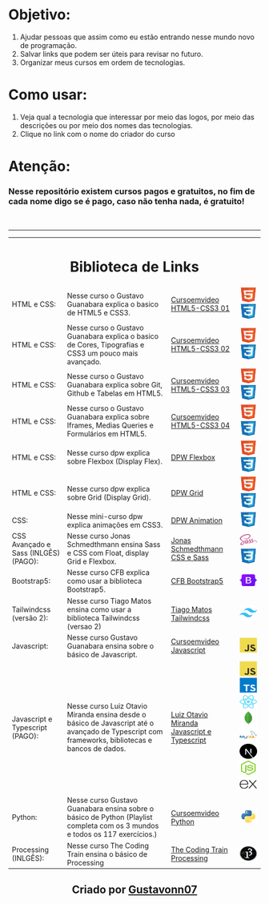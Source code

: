 # Objetivo:
1. Ajudar pessoas que assim como eu estão entrando nesse mundo novo de programação.
2. Salvar links que podem ser úteis para revisar no futuro.
3. Organizar meus cursos em ordem de tecnologias.

# Como usar:
1. Veja qual a tecnologia que interessar por meio das logos, por meio das descrições ou por meio dos nomes das tecnologias.
2. Clique no link com o nome do criador do curso

# Atenção:
### Nesse repositório existem cursos pagos e gratuitos, no fim de cada nome digo se é pago, caso não tenha nada, é gratuito!


<br>
<hr>

<table align='center'>
  <tr>
    <td colspan='5'><h1 align='center'> Biblioteca de Links </h1></td>
  </tr>
  <tr>
    <td>HTML e CSS: </td>
    <td> Nesse curso o Gustavo Guanabara explica o basico de HTML5 e CSS3.
    <td colspan='2'><a target='_blank' href='https://www.youtube.com/playlist?list=PLHz_AreHm4dkZ9-atkcmcBaMZdmLHft8n'>Cursoemvideo HTML5-CSS3 01</a></td>
    <td align='center'><img alt="Gustavo-HTML" height="30" width="40" src="https://raw.githubusercontent.com/devicons/devicon/master/icons/html5/html5-original.svg"> <img alt="Gustavo-CSS" height="30" width="40" src="https://raw.githubusercontent.com/devicons/devicon/master/icons/css3/css3-original.svg">
  </tr>
  <tr>
    <td>HTML e CSS: </td>
    <td> Nesse curso o Gustavo Guanabara explica o basico de Cores, Tipografias e CSS3 um pouco mais avançado.
    <td colspan='2'><a target='_blank' href='https://www.youtube.com/playlist?list=PLHz_AreHm4dlUpEXkY1AyVLQGcpSgVF8s'>Cursoemvideo HTML5-CSS3 02</a></td>
    <td align='center'><img alt="Gustavo-HTML" height="30" width="40" src="https://raw.githubusercontent.com/devicons/devicon/master/icons/html5/html5-original.svg"> <img alt="Gustavo-CSS" height="30" width="40" src="https://raw.githubusercontent.com/devicons/devicon/master/icons/css3/css3-original.svg">
  </tr>
  <tr>
    <td>HTML e CSS: </td>
    <td> Nesse curso o Gustavo Guanabara explica sobre Git, Github e Tabelas em HTML5.
    <td colspan='2'><a target='_blank' href='https://www.youtube.com/playlist?list=PLHz_AreHm4dmcAviDwiGgHbeEJToxbOpZ'>Cursoemvideo HTML5-CSS3 03</a></td>
    <td align='center'><img alt="Gustavo-HTML" height="30" width="40" src="https://raw.githubusercontent.com/devicons/devicon/master/icons/html5/html5-original.svg"> <img alt="Gustavo-CSS" height="30" width="40" src="https://raw.githubusercontent.com/devicons/devicon/master/icons/css3/css3-original.svg">
  </tr>
  <tr>
    <td>HTML e CSS: </td>
    <td> Nesse curso o Gustavo Guanabara explica sobre Iframes, Medias Queries e Formulários em HTML5.
    <td colspan='2'><a target='_blank' href='https://www.youtube.com/playlist?list=PLHz_AreHm4dkcVCk2Bn_fdVQ81Fkrh6WT'>Cursoemvideo HTML5-CSS3 04</a></td>
    <td align='center'><img alt="Gustavo-HTML" height="30" width="40" src="https://raw.githubusercontent.com/devicons/devicon/master/icons/html5/html5-original.svg"> <img alt="Gustavo-CSS" height="30" width="40" src="https://raw.githubusercontent.com/devicons/devicon/master/icons/css3/css3-original.svg">
  </tr>
  <tr>
    <td>HTML e CSS: </td>
    <td> Nesse curso dpw explica sobre Flexbox (Display Flex).
    <td colspan='2'><a target='_blank' href='https://www.youtube.com/playlist?list=PLYgzkrmJnLwo8IDD2v7RP_oyE3yzc1fY4'>DPW Flexbox</a></td>
    <td align='center'><img alt="Gustavo-HTML" height="30" width="40" src="https://raw.githubusercontent.com/devicons/devicon/master/icons/html5/html5-original.svg"> <img alt="Gustavo-CSS" height="30" width="40" src="https://raw.githubusercontent.com/devicons/devicon/master/icons/css3/css3-original.svg">
  </tr>
  <tr>
    <td>HTML e CSS: </td>
    <td> Nesse curso dpw explica sobre Grid (Display Grid).
    <td colspan='2'><a target='_blank' href='https://www.youtube.com/playlist?list=PLYgzkrmJnLwpeeGgdADYq3cE2yUwLLTOv'>DPW Grid</a></td>
    <td align='center'><img alt="Gustavo-HTML" height="30" width="40" src="https://raw.githubusercontent.com/devicons/devicon/master/icons/html5/html5-original.svg"> <img alt="Gustavo-CSS" height="30" width="40" src="https://raw.githubusercontent.com/devicons/devicon/master/icons/css3/css3-original.svg">
  </tr>
   <tr>
    <td>CSS: </td>
    <td> Nesse mini-curso dpw explica animações em CSS3.
    <td colspan='2'><a target='_blank' href='https://www.youtube.com/watch?v=eTELLTacg-8&t=2528s'>DPW Animation</a></td>
    <td align='center'><img alt="Gustavo-CSS" height="30" width="40" src="https://raw.githubusercontent.com/devicons/devicon/master/icons/css3/css3-original.svg">
  </tr>
  <tr>
    <td>CSS Avançado e Sass (INLGÊS) (PAGO): </td>
    <td> Nesse curso Jonas Schmedthmann ensina Sass e CSS com Float, display Grid e Flexbox.
    <td colspan='2'><a target='_blank' href='https://www.udemy.com/course/advanced-css-and-sass/'>Jonas Schmedthmann CSS e Sass</a></td>
    <td align='center'> <img alt="Gustavo-SASS" height="30" width="40" src="https://raw.githubusercontent.com/devicons/devicon/master/icons/sass/sass-original.svg"> <img alt="Gustavo-CSS" height="30" width="40" src="https://raw.githubusercontent.com/devicons/devicon/master/icons/css3/css3-original.svg">
  </tr>
  <tr>
    <td>Bootstrap5: </td>
    <td> Nesse curso CFB explica como usar a biblioteca Bootstrap5.
    <td colspan='2'><a target='_blank' href='https://www.youtube.com/playlist?list=PLx4x_zx8csUgop9qBqm6ReuNa3XraZBrc'>CFB Bootstrap5</a></td>
    <td align='center'><img alt="Gustavo-BOOTSTRAP" height="30" width="40" src="https://raw.githubusercontent.com/devicons/devicon/master/icons/bootstrap/bootstrap-original.svg">
  </tr>
  <tr>
    <td>Tailwindcss (versão 2): </td>
    <td> Nesse curso Tiago Matos ensina como usar a biblioteca Tailwindcss (versao 2)
    <td colspan='2'><a target='_blank' href='https://www.youtube.com/playlist?list=PLcoYAcR89n-r1m-tMfV4qndrRWpT_rb9u'>Tiago Matos Tailwindcss</a></td>
    <td align='center'><img alt="Gustavo-TAILWIND" height="30" width="40" src="https://raw.githubusercontent.com/devicons/devicon/master/icons/tailwindcss/tailwindcss-plain.svg">
  </tr>
  <tr>
    <td>Javascript: </td>
    <td> Nesse curso Gustavo Guanabara ensina sobre o básico de Javascript.
    <td colspan='2'><a target='_blank' href='https://www.youtube.com/playlist?list=PLHz_AreHm4dlsK3Nr9GVvXCbpQyHQl1o1'>Cursoemvideo Javascript</a></td>
    <td align='center'><img alt="Gustavo-JAVASCRIPT" height="30" width="40" src="https://raw.githubusercontent.com/devicons/devicon/master/icons/javascript/javascript-original.svg">
  </tr>
  <tr>
    <td>Javascript e Typescript (PAGO): </td>
    <td> Nesse curso Luiz Otavio Miranda ensina desde o básico de Javascript até o avançado de Typescript com frameworks, bibliotecas e bancos de dados.
    <td colspan='2'><a target='_blank' href='https://www.udemy.com/course/curso-de-javascript-moderno-do-basico-ao-avancado/'>Luiz Otavio Miranda Javascript e Typescript</a></td>
    <td align='center'><img alt="Gustavo-JAVASCRIPT" height="30" width="40" src="https://raw.githubusercontent.com/devicons/devicon/master/icons/javascript/javascript-original.svg"> <img alt="Gustavo-TYPESCRIPT" height="30" width="40" src="https://raw.githubusercontent.com/devicons/devicon/master/icons/typescript/typescript-original.svg"> <img alt="Gustavo-REACT" height="30" width="40" src="https://raw.githubusercontent.com/devicons/devicon/master/icons/react/react-original.svg"> <img alt="Gustavo-MONGODB" height="30" width="40" src="https://raw.githubusercontent.com/devicons/devicon/master/icons/mongodb/mongodb-original.svg"> <img alt="Gustavo-MYSQL" height="30" width="40" src="https://raw.githubusercontent.com/devicons/devicon/master/icons/mysql/mysql-original-wordmark.svg"> <img alt="Gustavo-NEXTJS" height="30" width="40" src="https://raw.githubusercontent.com/devicons/devicon/master/icons/nextjs/nextjs-original.svg"> <img alt="Gustavo-NODEJS" height="30" width="40" src="https://raw.githubusercontent.com/devicons/devicon/master/icons/nodejs/nodejs-original.svg"> <img alt="Gustavo-EXPRESS" height="30" width="40" src="https://raw.githubusercontent.com/devicons/devicon/master/icons/express/express-original.svg">
  </tr>
  <tr>
    <td>Python: </td>
    <td> Nesse curso Gustavo Guanabara ensina sobre o básico de Python (Playlist completa com os 3 mundos e todos os 117 exercícios.)
    <td colspan='2'><a target='_blank' href='https://www.youtube.com/playlist?list=PLvE-ZAFRgX8hnECDn1v9HNTI71veL3oW0'>Cursoemvideo Python</a></td>
    <td align='center'><img alt="Gustavo-PYTHON" height="30" width="40" src="https://raw.githubusercontent.com/devicons/devicon/master/icons/python/python-original.svg">
  </tr>
  <tr>
    <td>Processing (INLGÊS): </td>
    <td> Nesse curso The Coding Train ensina o básico de Processing
    <td colspan='2'><a target='_blank' href='https://www.youtube.com/playlist?list=PLzJbM9-DyOZyMZzVda3HaWviHqfPiYN7e'>The Coding Train Processing</a></td>
    <td align='center'> <img alt="Gustavo-PROCESSING" height="30" width="40" src="https://raw.githubusercontent.com/devicons/devicon/master/icons/processing/processing-original.svg">
  </tr>
</table>

<h2 align='center'>Criado por <a href='https://github.com/Gustavonn07'>Gustavonn07</a></h2>
